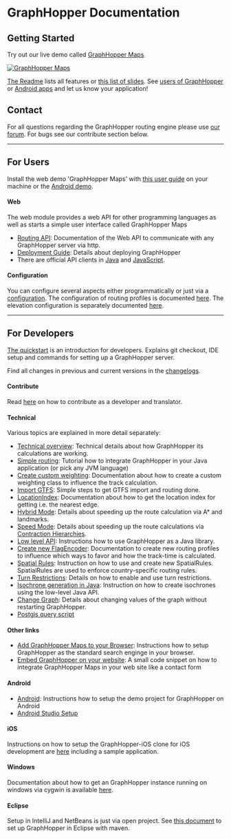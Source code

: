 # GraphHopper Documentation

## Getting Started

Try out our live demo called [GraphHopper Maps](https://graphhopper.com/maps)

 [![GraphHopper Maps](https://karussell.files.wordpress.com/2014/12/graphhopper-maps-0-4-preview.png)](https://graphhopper.com/maps)

[The Readme](../README.md#features) lists all features or [this list of slides](https://graphhopper.com/public/slides/).
See [users of GraphHopper](https://www.graphhopper.com/showcases/) or [Android apps](./android/index.md#apps) and let us know your application!

## Contact

For all questions regarding the GraphHopper routing engine please use [our forum](https://discuss.graphhopper.com). 
For bugs see our contribute section below.

---

## For Users

Install the web demo 'GraphHopper Maps' with [this user guide](./web/quickstart.md) on your machine
or the [Android demo](https://github.com/graphhopper/graphhopper/blob/master/README.md#get-started).

#### Web

The web module provides a web API for other programming languages as well as starts a simple user interface called GraphHopper Maps

 * [Routing API](./web/api-doc.md): Documentation of the Web API to communicate with any GraphHopper server via http.
 * [Deployment Guide](./core/deploy.md): Details about deploying GraphHopper 
 * There are official API clients in [Java](https://github.com/graphhopper/graphhopper/tree/master/client-hc) and [JavaScript](https://github.com/graphhopper/directions-api-js-client).

#### Configuration

You can configure several aspects either programmatically or just via a [configuration](../config-example.yml).
The configuration of routing profiles is documented [here](./core/profiles.md).
The elevation configuration is separately documented [here](./core/elevation.md).

---

## For Developers

[The quickstart](./core/quickstart-from-source.md) is an introduction for developers. Explains git checkout, IDE setup and commands for setting up a GraphHopper server.

Find all changes in previous and current versions in the [changelogs](../core/files/changelog.txt).

#### Contribute

Read [here](../CONTRIBUTING.md) on how to contribute as a developer and translator.

#### Technical

Various topics are explained in more detail separately:

 * [Technical overview](./core/technical.md): Technical details about how GraphHopper its calculations are working.
 * [Simple routing](./core/routing.md): Tutorial how to integrate GraphHopper in your Java application (or pick any JVM language)
 * [Create custom weighting](./core/weighting.md): Documentation about how to create a custom weighting class to influence the track calculation.
 * [Import GTFS](../reader-gtfs): Simple steps to get GTFS import and routing done.
 * [LocationIndex](./core/location-index.md): Documentation about how to get the location index for getting i.e. the nearest edge. 
 * [Hybrid Mode](./core/landmarks.md): Details about speeding up the route calculation via A* and landmarks.
 * [Speed Mode](./core/ch.md): Details about speeding up the route calculations via [Contraction Hierarchies](http://en.wikipedia.org/wiki/Contraction_hierarchies).
 * [Low level API](./core/low-level-api.md): Instructions how to use GraphHopper as a Java library.
 * [Create new FlagEncoder](./core/create-new-flagencoder.md): Documentation to create new routing profiles to influence which ways to favor and how the track-time is calculated.
 * [Spatial Rules](./core/spatial-rules.md): Instruction on how to use and create new SpatialRules. SpatialRules are used to enforce country-specific routing rules.
 * [Turn Restrictions](./core/turn-restrictions.md): Details on how to enable and use turn restrictions.
 * [Isochrone generation in Java](./isochrone/java.md): Instruction on how to create isochrones using the low-level Java API.
 * [Change Graph](./core/change-graph.md): Details about changing values of the graph without restarting GraphHopper.
 * [Postgis query script](../core/files/postgis)


#### Other links

 * [Add GraphHopper Maps to your Browser](./web/open-search.md): Instructions how to setup GraphHopper as the standard search enginge in your browser.
 * [Embed GraphHopper on your website](https://github.com/karussell/graphhopper-embed-form): A small code snippet on how to integrate GraphHopper Maps in your web site like a contact form

#### Android

 * [Android](./android/index.md): Instructions how to setup the demo project for GraphHopper on Android
 * [Android Studio Setup](./android/android-studio-setup.md)

#### iOS

Instructions on how to setup the GraphHopper-iOS clone for iOS development are [here](https://github.com/graphhopper/graphhopper-ios/)
including a sample application.

#### Windows

Documentation about how to get an GraphHopper instance running on windows via cygwin is available [here](./core/windows-setup.md).

#### Eclipse

Setup in IntelliJ and NetBeans is just via open project. See [this document](./core/eclipse-setup.md) 
to set up GraphHopper in Eclipse with maven.
